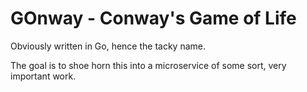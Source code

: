 # GOnway - Conway's Game of Life

Obviously written in Go, hence the tacky name.

The goal is to shoe horn this into a microservice of some sort, very important work.
